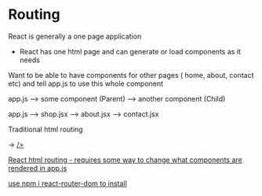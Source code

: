 # Routing

React is generally a one page application
- React has one html page and can generate or load components as it needs

Want to be able to have components for other pages ( home, about, contact etc) and tell app.js to use this whole component

app.js --> some component (Parent) --> another component (Child)

app.js --> shop.jsx
       --> about.jsx
       --> contact.jsx

Traditional html routing
<nav bar> -> <a href='./html/shop.html'>/>

React html routing - requires some way to change what components are rendered in app.js
<div>
    <Shop>
    <Home>
</div>

use npm i react-router-dom to install